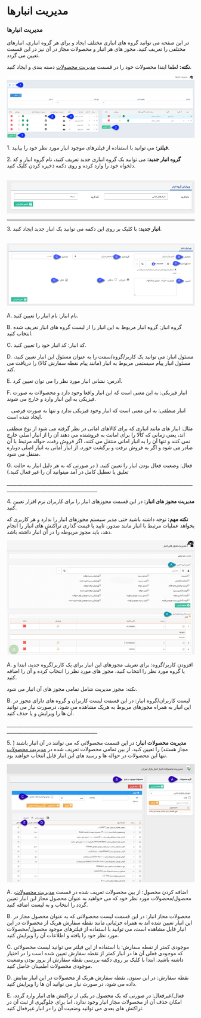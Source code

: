 # مدیریت انبارها    

### مدیریت انبارها

در این صفحه می توانید گروه های انباری مختلف ایجاد و برای هر گروه انباری، انبارهای مختلفی را تعریف کنید. مجوز های هر انبار و محصولات مجاز در آن نیز در این قسمت تعیین می گردد.

**نکته:** لطفا ابتدا محصولات خود را در قسمت [مدیریت محصولات](../BaseInformatio/ProduceManagement.md) دسته بندی و ایجاد کنید.

![](Warehousemanagement/Warehousemanagement1.png) 

1\. **فیلتر:** می توانید با استفاده از فیلترهای موجود انبار مورد نظر خود را بیابید.

2\. **گروه انبار جدید:** می توانید یک گروه انباری جدید تعریف کنید، نام گروه انبار و کد دلخواه خود را وارد کرده و روی دکمه ذخیره کردن کلیک کنید.

 ![](Warehousemanagement/Warehousemanagement2.png)

* * *

3\. **انبار جدید:** با کلیک بر روی این دکمه می توانید یک انبار جدید ایجاد کنید. 

 ![](Warehousemanagement/Warehousemanagement3.png)

A. نام انبار: نام انبار را تعیین کنید.

B. گروه انبار: گروه انبار مربوط به این انبار را از لیست گروه های انبار تعریف شده انتخاب کنید. 

C. کد انبار: کد انبار خود را تعیین کنید.

D. مسئول انبار: می توانید یک کاربر/گروه/سمت را به عنوان مسئول این انبار تعیین کنید، مسئول انبار پیام سیستمی مربوط به انبار (مانند پیام نقطه سفارش کالا) را دریافت می کند.

E. آدرس: نشانی انبار مورد نظر را می توان تعیین کرد.

F. انبار فیزیکی: به این معنی است که این انبار واقعا وجود دارد و محصولات به صورت فیزیکی به این انبار وارد و خارج می شوند.

   انبار منطقی: به این معنی است که انبار وجود فیزیکی ندارد و تنها به صورت فرضی ایجاد شده است.

مثال: انبار های مانند انباری که برای کالاهای امانی در نظر گرفته می شود از نوع منطقی اند، یعنی زمانی که کالا را برای امانت به فروشنده می دهند آن را از انبار اصلی خارج نمی کنند و تنها آن را به انبار امانی منتقل می کنند، اگر فروش رفت، حواله مرتبط با آن صادر می شود و اگر به فروش نرفت و برگشت خورد، از انبار امانی به انبار اصلی دوباره منتقل می شود.

G. فعال: وضعیت فعال بودن انبار را تعیین کنید. ( در صورتی که به هر دلیل انبار به حالت تعلیق یا تعطیل کامل در آمد میتوانید آن را غیر فعال کنید.)

\_\_\_\_\_\_\_\_\_\_\_\_\_\_\_\_\_\_\_\_\_\_\_\_\_\_\_\_\_\_\_\_\_\_\_\_\_\_\_\_\_\_\_\_\_\_\_\_\_\_\_\_\_\_\_\_\_\_\_\_\_\_\_\_\_\_\_\_\_\_\_\_\_\_\_\_\_\_\_\_\_\_\_\_\_\_\_\_\_\_\_\_\_\_\_\_\_\_\_\_\_\_\_\_\_\_\_\_\_\_\_\_\_\_\_\_

4\. **مدیریت مجوز های انبار:** در این قسمت مجوزهای انبار را برای کاربران نرم افزار تعیین کنید.

**نکته مهم:** توجه داشته باشید حتی مدیر سیستم مجوزهای انبار را ندارد و هر کاربری که بخواهد عملیات مرتبط با انبار مانند صدور، تایید یا قیمت گذاری تراکنش های انبار را انجام دهد، باید مجوز مربوطه را در آن انبار داشته باشد.

 ![](Warehousemanagement/Warehousemanagement5.png) 

A. افزودن کاربر/گروه: برای تعریف مجوزهای این انبار برای یک کاربر/گروه جدید، ابتدا و یا گروه مورد نظر را انتخاب کنید، مجوز های مورد نظر را انتخاب کرده و آن را اضافه کنید.

نکته: مجوز مدیریت شامل تمامی مجوز های آن انبار می شود.

B. لیست کاربران/گروه انبار: در این قسمت لیست کاربران و گروه های دارای مجوز در این انبار به همراه مجوزهای مربوط به هریک مشاهده می شود، درصورت نیاز می توانید آن ها را ویرایش و یا حذف کنید.

\_\_\_\_\_\_\_\_\_\_\_\_\_\_\_\_\_\_\_\_\_\_\_\_\_\_\_\_\_\_\_\_\_\_\_\_\_\_\_\_\_\_\_\_\_\_\_\_\_\_\_\_\_\_\_\_\_\_\_\_\_\_\_\_\_\_\_\_\_\_\_\_\_\_\_\_\_\_\_\_\_\_\_\_\_\_\_\_\_\_\_\_\_\_\_\_\_\_\_\_\_\_\_\_\_\_\_\_\_\_\_\_\_\_\_\_

5\. **مدیریت محصولات انبار:** در این قسمت محصولاتی که می توانند در آن انبار باشند ( مجاز هستند) را تعیین کنید. از بین تمامی محصولات تعریف شده در [مدیریت محصولات](../BaseInformatio/ProduceManagement.md) تنها این محصولات در حواله ها و رسید های این انبار قابل انتخاب خواهند بود.

![](Warehousemanagement/Warehousemanagement4.png)

A. اضافه کردن محصول: از بین محصولات تعریف شده در قسمت [مدیریت محصولات](../BaseInformatio/ProduceManagement.md)، محصول/محصولات مورد نظر خود که می خواهید به عنوان محصول مجاز این انبار تعیین گردد را انتخاب و به لیست اضافه کنید.

B. محصولات مجاز انبار: در این قسمت لیست محصولاتی که به عنوان محصول مجاز در این انبار تعیین شده اند به همراه جزئیاتی مانند نقطه سفارش هریک از محصولات در این انبار قابل مشاهده است، می توانید با استفاده از فیلترهای موجود محصول/محصولات مورد نظر خود را یافته و اطلاعات آن را ویرایش کنید.

C. موجودی کمتر از نقطه سفارش: با استفاده از این فیلتر می توانید لیست محصولاتی که موجودی فعلی آن ها در انبار کمتر از نقطه سفارش تعیین شده است را در اختیار داشته باشید. ابتدا با کلیک بر روی دکمه بررسی نقطه سفارش از بروز بودن وضعیت موجودی محصولات اطمینان حاصل کنید.

D. نقطه سفارش: در این ستون، نقطه سفارش هریک از محصولات در این انبار نمایش داده می شود، در صورت نیاز می توانید آن ها را ویرایش کنید.

E. فعال/غیرفعال: در صورتی که یک محصول در یکی از تراکنش های انبار وارد گردد، امکان حذف آن از محصولات مجاز انبار وجود ندارد، اما برای جلوگیری از ثبت آن در تراکنش های بعدی می توانید وضعیت آن را در انبار غیرفعال کنید.